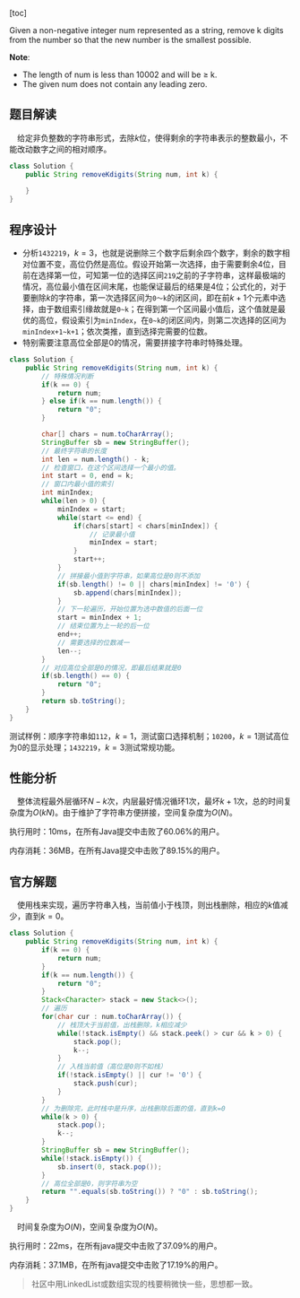 [toc]

Given a non-negative integer num represented as a string, remove k digits from the number so that the new number is the smallest possible.



**Note**:

* The length of num is less than 10002 and will be ≥ k.
* The given num does not contain any leading zero.



## 题目解读

&emsp;给定非负整数的字符串形式，去除$k$位，使得剩余的字符串表示的整数最小，不能改动数字之间的相对顺序。

```java
class Solution {
    public String removeKdigits(String num, int k) {
        
    }
}
```

## 程序设计

* 分析`1432219`，$k=3$，也就是说删除三个数字后剩余四个数字，剩余的数字相对位置不变，高位仍然是高位。假设开始第一次选择，由于需要剩余4位，目前在选择第一位，可知第一位的选择区间`219`之前的子字符串，这样最极端的情况，高位最小值在区间末尾，也能保证最后的结果是4位；公式化的，对于要删除$k$的字符串，第一次选择区间为`0～k`的闭区间，即在前$k + 1$个元素中选择，由于数组索引缘故就是`0~k`；在得到第一个区间最小值后，这个值就是最优的高位，假设索引为`minIndex`，在`0~k`的闭区间内，则第二次选择的区间为`minIndex+1~k+1`；依次类推，直到选择完需要的位数。
* 特别需要注意高位全部是$0$的情况，需要拼接字符串时特殊处理。

```java
class Solution {
    public String removeKdigits(String num, int k) {
        // 特殊情况判断
        if(k == 0) {
            return num;
        } else if(k == num.length()) {
            return "0";
        }

        char[] chars = num.toCharArray();       
        StringBuffer sb = new StringBuffer();
        // 最终字符串的长度
        int len = num.length() - k;
        // 检查窗口，在这个区间选择一个最小的值。
        int start = 0, end = k;
        // 窗口内最小值的索引
        int minIndex;
        while(len > 0) {
            minIndex = start;
            while(start <= end) {
                if(chars[start] < chars[minIndex]) {
                    // 记录最小值
                    minIndex = start;
                }
                start++;
            }
            // 拼接最小值到字符串，如果高位是0则不添加
            if(sb.length() != 0 || chars[minIndex] != '0') {
                sb.append(chars[minIndex]);
            }
            // 下一轮遍历，开始位置为选中数值的后面一位
            start = minIndex + 1;
            // 结束位置为上一轮的后一位
            end++;
            // 需要选择的位数减一
            len--;
        }
        // 对应高位全部是0的情况，即最后结果就是0
        if(sb.length() == 0) {
            return "0";
        }
        return sb.toString();
    }
}
```

测试样例：顺序字符串如`112`，$k=1$，测试窗口选择机制；`10200`，$k=1$测试高位为0的显示处理；`1432219`，$k=3$测试常规功能。

## 性能分析

&emsp;整体流程最外层循环$N - k$次，内层最好情况循环1次，最坏$k + 1$次，总的时间复杂度为$O(kN)$。由于维护了字符串方便拼接，空间复杂度为$O(N)$。

执行用时：10ms，在所有Java提交中击败了60.06%的用户。

内存消耗：36MB，在所有Java提交中击败了89.15%的用户。

## 官方解题

&emsp;使用栈来实现，遍历字符串入栈，当前值小于栈顶，则出栈删除，相应的$k$值减少，直到$k = 0$。

```java
class Solution {
    public String removeKdigits(String num, int k) {
        if(k == 0) {
            return num;
        }
        if(k == num.length()) {
            return "0";
        }
        Stack<Character> stack = new Stack<>();
        // 遍历
        for(char cur : num.toCharArray()) {
            // 栈顶大于当前值，出栈删除，k相应减少
            while(!stack.isEmpty() && stack.peek() > cur && k > 0) {
                stack.pop();
                k--;
            }
            // 入栈当前值（高位是0则不如栈）
            if(!stack.isEmpty() || cur != '0') {
                stack.push(cur);
            }
        }
        // 为删除完，此时栈中是升序，出栈删除后面的值，直到k=0
        while(k > 0) {
            stack.pop();
            k--;
        }
        StringBuffer sb = new StringBuffer();
        while(!stack.isEmpty()) {
            sb.insert(0, stack.pop());
        }
        // 高位全部是0，则字符串为空
        return "".equals(sb.toString()) ? "0" : sb.toString();
    }
}
```

&emsp;时间复杂度为$O(N)$，空间复杂度为$O(N)$。

执行用时：22ms，在所有java提交中击败了37.09%的用户。

内存消耗：37.1MB，在所有java提交中击败了17.19%的用户。

> 社区中用LinkedList或数组实现的栈要稍微快一些，思想都一致。